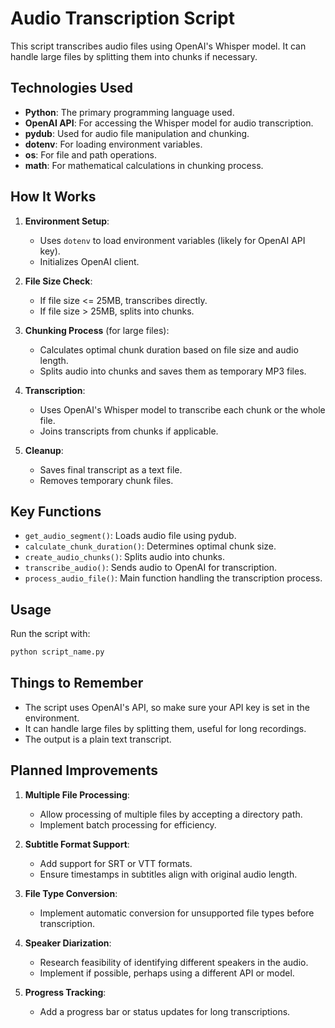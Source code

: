 # Audio Transcription Script

This script transcribes audio files using OpenAI's Whisper model. It can handle large files by splitting them into chunks if necessary.

## Technologies Used

- **Python**: The primary programming language used.
- **OpenAI API**: For accessing the Whisper model for audio transcription.
- **pydub**: Used for audio file manipulation and chunking.
- **dotenv**: For loading environment variables.
- **os**: For file and path operations.
- **math**: For mathematical calculations in chunking process.

## How It Works

1. **Environment Setup**: 
   - Uses `dotenv` to load environment variables (likely for OpenAI API key).
   - Initializes OpenAI client.

2. **File Size Check**:
   - If file size <= 25MB, transcribes directly.
   - If file size > 25MB, splits into chunks.

3. **Chunking Process** (for large files):
   - Calculates optimal chunk duration based on file size and audio length.
   - Splits audio into chunks and saves them as temporary MP3 files.

4. **Transcription**:
   - Uses OpenAI's Whisper model to transcribe each chunk or the whole file.
   - Joins transcripts from chunks if applicable.

5. **Cleanup**:
   - Saves final transcript as a text file.
   - Removes temporary chunk files.

## Key Functions

- `get_audio_segment()`: Loads audio file using pydub.
- `calculate_chunk_duration()`: Determines optimal chunk size.
- `create_audio_chunks()`: Splits audio into chunks.
- `transcribe_audio()`: Sends audio to OpenAI for transcription.
- `process_audio_file()`: Main function handling the transcription process.

## Usage

Run the script with:

```python
python script_name.py
```


## Things to Remember

- The script uses OpenAI's API, so make sure your API key is set in the environment.
- It can handle large files by splitting them, useful for long recordings.
- The output is a plain text transcript.

## Planned Improvements

1. **Multiple File Processing**: 
   - Allow processing of multiple files by accepting a directory path.
   - Implement batch processing for efficiency.

2. **Subtitle Format Support**: 
   - Add support for SRT or VTT formats.
   - Ensure timestamps in subtitles align with original audio length.

3. **File Type Conversion**: 
   - Implement automatic conversion for unsupported file types before transcription.

4. **Speaker Diarization**: 
   - Research feasibility of identifying different speakers in the audio.
   - Implement if possible, perhaps using a different API or model.

5. **Progress Tracking**: 
   - Add a progress bar or status updates for long transcriptions.

